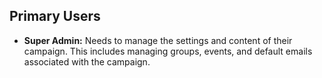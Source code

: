 ## Primary Users

- **Super Admin:** Needs to manage the settings and content of their campaign. This includes managing groups, events, and default emails associated with the campaign.
